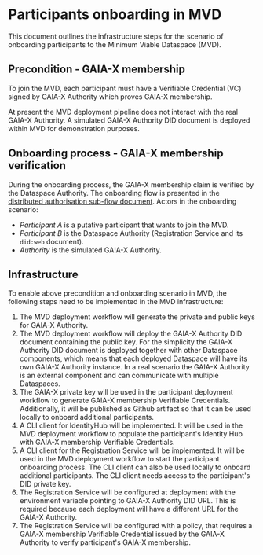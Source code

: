 # Participants onboarding in MVD

This document outlines the infrastructure steps for the scenario of onboarding participants to the Minimum Viable Dataspace (MVD).

## Precondition - GAIA-X membership

To join the MVD, each participant must have a Verifiable Credential (VC) signed by GAIA-X Authority which proves GAIA-X membership.

At present the MVD deployment pipeline does not interact with the real GAIA-X Authority. A simulated GAIA-X Authority DID document is deployed within MVD 
for demonstration purposes. 

## Onboarding process - GAIA-X membership verification

During the onboarding process, the GAIA-X membership claim is verified by the Dataspace Authority.
The onboarding flow is presented in the [distributed authorisation sub-flow document](https://github.com/agera-edc/MinimumViableDataspace/tree/feature/20-rs-adr-target/docs/developer/decision-records/2022-06-16-distributed-authorization).
Actors in the onboarding scenario:

- _Participant A_ is a putative participant that wants to join the MVD.
- _Participant B_ is the Dataspace Authority (Registration Service and its `did:web` document).
- _Authority_ is the simulated GAIA-X Authority.

## Infrastructure

To enable above precondition and onboarding scenario in MVD, the following steps need to be implemented in the MVD infrastructure: 

1. The MVD deployment workflow will generate the private and public keys for GAIA-X Authority.
2. The MVD deployment workflow will deploy the GAIA-X Authority DID document containing the public key. For the simplicity the GAIA-X Authority DID document 
   is deployed together with other Dataspace components, which means that each deployed Dataspace will have its own GAIA-X Authority instance. In a
   real scenario the GAIA-X Authority is an external component and can communicate with multiple Dataspaces.
3. The GAIA-X private key will be used in the participant deployment workflow to generate GAIA-X membership Verifiable Credentials. Additionally, 
   it will be published as Github artifact so that it can be used locally to onboard additional participants.
4. A CLI client for IdentityHub will be implemented. It will be used in the MVD deployment workflow to populate the participant's Identity Hub with GAIA-X 
   membership Verifiable Credentials.
5. A CLI client for the Registration Service will be implemented. It will be used in the MVD deployment workflow to start the participant onboarding process. The CLI
   client can also be used locally to onboard additional participants. The CLI client needs access to the participant's DID private key.
6. The Registration Service will be configured at deployment with the environment variable pointing to GAIA-X Authority DID URL. This is required because each deployment will have a different URL for the GAIA-X Authority.
7. The Registration Service will be configured with a policy, that requires a GAIA-X membership Verifiable Credential issued by the GAIA-X 
   Authority to verify participant's GAIA-X membership.

